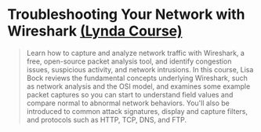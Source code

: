 # Troubleshooting Your Network with Wireshark [(Lynda Course)](https://www.lynda.com/Wireshark-tutorials/Troubleshooting-Your-Network-Wireshark/366447-2.html)

> Learn how to capture and analyze network traffic with Wireshark, a free, open-source packet analysis tool, and identify congestion issues, suspicious activity, and network intrusions. In this course, Lisa Bock reviews the fundamental concepts underlying Wireshark, such as network analysis and the OSI model, and examines some example packet captures so you can start to understand field values and compare normal to abnormal network behaviors. You'll also be introduced to common attack signatures, display and capture filters, and protocols such as HTTP, TCP, DNS, and FTP.
